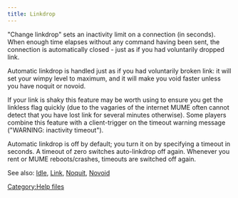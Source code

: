 ```yaml
---
title: Linkdrop
---
```


"Change linkdrop" sets an inactivity limit on a connection (in seconds).
When enough time elapses without any command having been sent, the
connection is automatically closed - just as if you had voluntarily
dropped link.

Automatic linkdrop is handled just as if you had voluntarily broken
link: it will set your wimpy level to maximum, and it will make you void
faster unless you have noquit or novoid.

If your link is shaky this feature may be worth using to ensure you get
the linkless flag quickly (due to the vagaries of the internet MUME
often cannot detect that you have lost link for several minutes
otherwise). Some players combine this feature with a client-trigger on
the timeout warning message ("WARNING: inactivity timeout").

Automatic linkdrop is off by default; you turn it on by specifying a
timeout in seconds. A timeout of zero switches auto-linkdrop off again.
Whenever you rent or MUME reboots/crashes, timeouts are switched off
again.

See also: [Idle](Idle "wikilink"), [Link](Link "wikilink"),
[Noquit](Noquit "wikilink"), [Novoid](Novoid "wikilink")

[Category:Help files](Category:Help_files "wikilink")